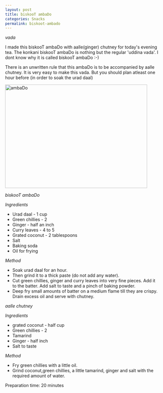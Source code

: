 ```yaml
---
layout: post
title: biskooT ambaDo
categories: Snacks
permalink: biskoot-ambado
---
```


_vada_

I made this biskooT ambaDo with aalle(ginger) chutney for today's evening tea. The konkani biskooT ambaDo is nothing but the regular 'uddina vada'. I dont know why it is called biskooT ambaDo :-) 

There is an unwritten rule that this ambaDo is to be accompanied by aalle chutney. It is very easy to make this vada. But you should plan atleast one hour before (in order to soak the urad daal)


<a href="http://www.flickr.com/photos/78806762@N00/2619740934/" title="ambaDo by nayan_pradeep, on Flickr"><img src="http://farm4.static.flickr.com/3077/2619740934_a82c4e3034_o.jpg" width="461" height="335" alt="ambaDo" /></a>

_biskooT ambaDo_

_Ingredients_

* Urad daal - 1 cup
* Green chillies - 2
* Ginger - half an inch
* Curry leaves - 4 to 5
* Grated coconut - 2 tablespoons
* Salt
* Baking soda
* Oil for frying

_Method_

* Soak urad daal for an hour.
* Then grind it to a thick paste (do not add any water). 
* Cut green chillies, ginger and curry leaves into very fine pieces. Add it to the batter. Add salt to taste and a pinch of baking powder.
* Deep fry small amounts of batter on a medium flame till they are crispy. Drain excess oil and serve with chutney.

_aalle chutney_

_Ingredients_
* grated coconut - half cup
* Green chillies - 2
* Tamarind 
* Ginger - half inch
* Salt to taste

_Method_

* Fry green chillies with a little oil.
* Grind coconut,green chillies, a little tamarind, ginger and salt with the required amount of water.


Preparation time: 20 minutes
